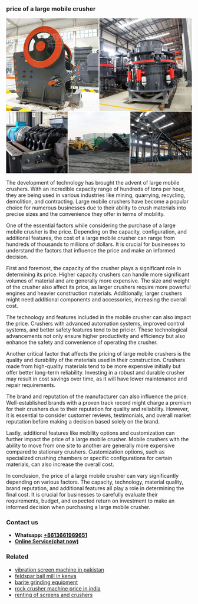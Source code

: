 <h3>price of a large mobile crusher</h3><img src='1708498181.jpg' alt=''><p>The development of technology has brought the advent of large mobile crushers. With an incredible capacity range of hundreds of tons per hour, they are being used in various industries like mining, quarrying, recycling, demolition, and contracting. Large mobile crushers have become a popular choice for numerous businesses due to their ability to crush materials into precise sizes and the convenience they offer in terms of mobility.</p><p>One of the essential factors while considering the purchase of a large mobile crusher is the price. Depending on the capacity, configuration, and additional features, the cost of a large mobile crusher can range from hundreds of thousands to millions of dollars. It is crucial for businesses to understand the factors that influence the price and make an informed decision.</p><p>First and foremost, the capacity of the crusher plays a significant role in determining its price. Higher capacity crushers can handle more significant volumes of material and are generally more expensive. The size and weight of the crusher also affect its price, as larger crushers require more powerful engines and heavier construction materials. Additionally, larger crushers might need additional components and accessories, increasing the overall cost.</p><p>The technology and features included in the mobile crusher can also impact the price. Crushers with advanced automation systems, improved control systems, and better safety features tend to be pricier. These technological advancements not only ensure higher productivity and efficiency but also enhance the safety and convenience of operating the crusher.</p><p>Another critical factor that affects the pricing of large mobile crushers is the quality and durability of the materials used in their construction. Crushers made from high-quality materials tend to be more expensive initially but offer better long-term reliability. Investing in a robust and durable crusher may result in cost savings over time, as it will have lower maintenance and repair requirements.</p><p>The brand and reputation of the manufacturer can also influence the price. Well-established brands with a proven track record might charge a premium for their crushers due to their reputation for quality and reliability. However, it is essential to consider customer reviews, testimonials, and overall market reputation before making a decision based solely on the brand.</p><p>Lastly, additional features like mobility options and customization can further impact the price of a large mobile crusher. Mobile crushers with the ability to move from one site to another are generally more expensive compared to stationary crushers. Customization options, such as specialized crushing chambers or specific configurations for certain materials, can also increase the overall cost.</p><p>In conclusion, the price of a large mobile crusher can vary significantly depending on various factors. The capacity, technology, material quality, brand reputation, and additional features all play a role in determining the final cost. It is crucial for businesses to carefully evaluate their requirements, budget, and expected return on investment to make an informed decision when purchasing a large mobile crusher.</p><h3>Contact us</h3><ul><li><strong>Whatsapp:&nbsp;<a href="https://wa.me/8613661969651">+8613661969651</a></strong></li><li><a href="https://swt.shibang-china.com/?git&amp;zhl&amp;price of a large mobile crusher"><strong>Online Service(chat now)</strong></a></li></ul><h3>Related</h3><ul><li><a href='vibration screen machine in pakistan.md'>vibration screen machine in pakistan</a></li><li><a href='feldspar ball mill in kenya.md'>feldspar ball mill in kenya</a></li><li><a href='barite grinding equipment.md'>barite grinding equipment</a></li><li><a href='rock crusher machine price in india.md'>rock crusher machine price in india</a></li><li><a href='renting of screens and crushers.md'>renting of screens and crushers</a></li></ul>
